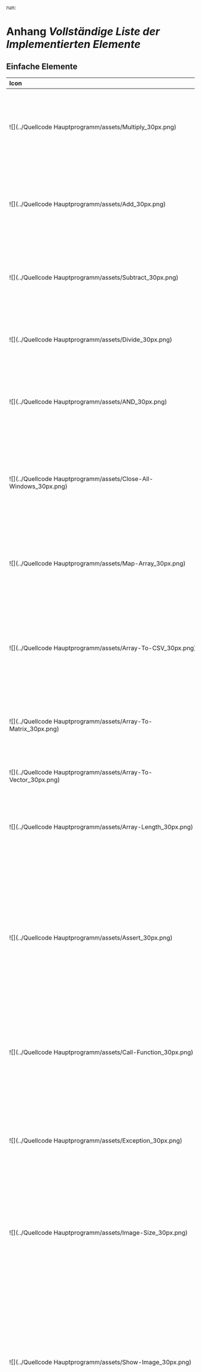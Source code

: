run:
# Anhang *Vollständige Liste der Implementierten Elemente*

## Einfache Elemente


Icon | Name | Beschreibung
:--- | :---: | :---
![](../Quellcode Hauptprogramm/assets/Multiply_30px.png) | A * B | Multipliziert A und B.<br /><br />**Eingänge:** A (Mathematisches Object), B (Mathematisches Object)<br />**Ausgänge:** Resultat (Mathematisches Object)
![](../Quellcode Hauptprogramm/assets/Add_30px.png) | A + B | Addiert A und B.<br /><br />**Eingänge:** A (Mathematisches Object), B (Mathematisches Object)<br />**Ausgänge:** Resultat (Mathematisches Object)
![](../Quellcode Hauptprogramm/assets/Subtract_30px.png) | A - B | Zieht B von A ab.<br /><br />**Eingänge:** A (Mathematisches Object), B (Mathematisches Object)<br />**Ausgänge:** Resultat (Zahl)
![](../Quellcode Hauptprogramm/assets/Divide_30px.png) | A / B | Dividiert A und B durcheinander.<br /><br />**Eingänge:** A (Zahl), B (Zahl)<br />**Ausgänge:** Resultat (Zahl)
![](../Quellcode Hauptprogramm/assets/AND_30px.png) | AND | Logisches AND. A und B muss die gleiche Länge haben.<br /><br />**Eingänge:** A (Wahrheitswert...), B (Wahrheitswert...)<br />**Ausgänge:** A & B (Wahrheitswert...)
![](../Quellcode Hauptprogramm/assets/Close-All-Windows_30px.png) | Alle Fenster verbergen | Verbirgt alle offenen Fenster. Wenn <Alle Kontexte> gesetzt ist werden auch Fenster anderer Ausführungskontexte geschlossen.<br /><br />**Eingänge:** Alle Kontexte (Wahrheitswert) [Opt.]<br />**Ausgänge:** /
![](../Quellcode Hauptprogramm/assets/Map-Array_30px.png) | Array abbilden | Wendet Funktion auf jedes Element aus Array an.<br /><br />**Eingänge:** Funktion (Funktion), Array (Objekt...)<br />**Ausgänge:** Array (Objekt...)
![](../Quellcode Hauptprogramm/assets/Array-To-CSV_30px.png) | Array zu CSV | Gibt Array als CSV weiter. Standart-Seperator ist ; und das Standart-Escape-Symbol ist ".<br /><br />**Eingänge:** Werte (Text...), Seperator-Symbol (Text) [Opt.], Escape-Symbol (Text) [Opt.]<br />**Ausgänge:** CSV (Text)
![](../Quellcode Hauptprogramm/assets/Array-To-Matrix_30px.png) | Array zu Matrix | <br /><br />**Eingänge:** Werte (Zahl...) [Opt.], Spalten (Zahl) [Opt.]<br />**Ausgänge:** Matrix (Matrix)
![](../Quellcode Hauptprogramm/assets/Array-To-Vector_30px.png) | Array zu Vektor | <br /><br />**Eingänge:** Werte (Zahl...)<br />**Ausgänge:** Vektor (Vektor)
![](../Quellcode Hauptprogramm/assets/Array-Length_30px.png) | Array-Länge | Gibt Länge von Array weiter.<br /><br />**Eingänge:** Array (Objekt...)<br />**Ausgänge:** Länge (32 Bit Ganzzahl)
![](../Quellcode Hauptprogramm/assets/Assert_30px.png) | Assert | Vergleicht Werte und Referenz-Werte auf eine bestimmte Eigenschaft angegeben durch Test-Typ. Zur Auswahl für Test-Typ steht >, <, >=, <=, ==, != zur Verfügung.<br />Im Fall dass Werte und Referenz-Werte diese Eigenschaft nicht erfüllt wird eine Ausnahme ausgelöst.<br /><br />**Eingänge:** Werte (Zahl...), Referenz-Werte (Zahl...), Test-Typ (Text) [Opt.]<br />**Ausgänge:** Werte (Zahl...)
![](../Quellcode Hauptprogramm/assets/Call-Function_30px.png) | Aufruf Funktion | <br /><br />**Eingänge:** Funktion (Funktion), Parameter (Objekt...) [Opt.]<br />**Ausgänge:** Resultat (Objekt...)
![](../Quellcode Hauptprogramm/assets/Exception_30px.png) | Ausnahme | Löst eine Ausnahme aus falls Auslösen true ist. Falls Auslösen false ist wird der Eingang Data an den Ausgang Data übergeben.<br /><br />**Eingänge:** Auslösen (Wahrheitswert) [Opt.], Nachicht (Text) [Opt.], Data (Objekt...) [Opt.]<br />**Ausgänge:** Data (Objekt...)
![](../Quellcode Hauptprogramm/assets/Image-Size_30px.png) | Bild Maße | <br /><br />**Eingänge:** Bild (Gepuffertes Bild) [Opt.]<br />**Ausgänge:** Breite (32 Bit Ganzzahl), Höhe (32 Bit Ganzzahl)
![](../Quellcode Hauptprogramm/assets/Show-Image_30px.png) | Bild anzeigen | Zeigt Bitmap in Fenster an. Die Angabe eines Kontextes gibt an ob jedes mal ein neues Fenster geöffnet werden soll oder ob die neue Bitmap eine alte ersetzen soll. Der Kontext "test" öffnet ein neues Fenster falls noch keines mit dieser Bezeichnung angelegt ist oder ersetzt dieses falls dieser Kontext bereits geöffnet ist.<br /><br />**Eingänge:** Bild (Gepuffertes Bild), Id (SmartIdentifier) [Opt.]<br />**Ausgänge:** Id (SmartIdentifier)
![](../Quellcode Hauptprogramm/assets/Draw-On-Image_30px.png) | Bild auf Bild zeichnen | Zeichnet Bild auf Untergrund.<br /><br />**Eingänge:** Untergrund (Gepuffertes Bild), Bild (Gepuffertes Bild), x (Zahl) [Opt.], y (Zahl) [Opt.]<br />**Ausgänge:** Neues Bild (Gepuffertes Bild)
![](../Quellcode Hauptprogramm/assets/Capture-Image_30px.png) | Bild aufnehmen | <br /><br />**Eingänge:** Kamera (Kamera)<br />**Ausgänge:** Snapshot (Gepuffertes Bild)
![](../Quellcode Hauptprogramm/assets/Composed_Node_Definitions_2x_30px.png) | Bild bluren | Schaltet folgende Elemente hintereinander:<br />Gauss Kernel erzeugen -> Faltung durchführen<br /><br />**Eingänge:** Grösse (32 Bit Ganzzahl) [Opt.], Bild (Gepuffertes Bild)<br />**Ausgänge:** gefaltetes Bild (Gepuffertes Bild)
![](../Quellcode Hauptprogramm/assets/Copy-Image_30px.png) | Bild kopieren | Stellt eine tiefe Kopie eines Bildes her.<br /><br />**Eingänge:** Bild (Gepuffertes Bild)<br />**Ausgänge:** Original (Gepuffertes Bild)
![](../Quellcode Hauptprogramm/assets/Rotate-Image_30px.png) | Bild rotieren | Dreht Bild. Die ursprünglichen Abmasse können sich hierbei ändern.<br /><br />**Eingänge:** Bild (Gepuffertes Bild), Rad (64 Bit Gleitkommazahl) [Opt.], Grad (64 Bit Gleitkommazahl) [Opt.]<br />**Ausgänge:** Rotiertes Bild (Gepuffertes Bild)
![](../Quellcode Hauptprogramm/assets/Resize-Image_30px.png) | Bild skalieren | Skaliert Bild absolut oder relativ zur Ursprungsgrösse.<br /><br />**Eingänge:** Bild (Gepuffertes Bild), Proportional skalieren (Wahrheitswert) [Opt.], Verhältniss bewahren (Wahrheitswert) [Opt.], Breite (Zahl) [Opt.], Höhe (Zahl) [Opt.]<br />**Ausgänge:** Skaliertes Bild (Gepuffertes Bild), angepasste Breite (32 Bit Ganzzahl), angepasste Höhe (32 Bit Ganzzahl)
![](../Quellcode Hauptprogramm/assets/Crop-Image_30px.png) | Bild weiden | Weidet (positive Werte) oder Beschneidet (negative Werte) Bild absolut oder relativ zur Ursprungsgrösse.<br /><br />**Eingänge:** Bild (Gepuffertes Bild), links (Zahl) [Opt.], rechts (Zahl) [Opt.], unten (Zahl) [Opt.], oben (Zahl) [Opt.]<br />**Ausgänge:** Skaliertes Bild (Gepuffertes Bild), angepasste Breite (32 Bit Ganzzahl), angepasste Höhe (32 Bit Ganzzahl)
![](../Quellcode Hauptprogramm/assets/Image-To-Data_30px.png) | Bild zu Daten | <br /><br />**Eingänge:** Bild (Gepuffertes Bild...), Format (Text) [Opt.]<br />**Ausgänge:** Data (Rohdaten...)
![](../Quellcode Hauptprogramm/assets/Image-To-Boolean-Grid_30px.png) | Bild zu Raster | Wandelt Bild in Raster um. Function wird auf jeden Pixel ausgeführt um zu entscheiden welcher Wert in Raster übernommen wird.<br /><br />**Eingänge:** Bild (Gepuffertes Bild), (Farbe) -> Wahrheitswert (Funktion)<br />**Ausgänge:** Raster (Raster)
![](../Quellcode Hauptprogramm/assets/Image-To-Dialog_30px.png) | Bild-Ausgabe-Dialog | Öffnet Dateiausgabe-Dialog welcher es dem Benutzer erlaubt ein Bild im JPG- oder PNG-Format zu speichern.<br /><br />**Eingänge:** Bild (Gepuffertes Bild), Ausgangspunkt (Dateipfad) [Opt.]<br />**Ausgänge:** /
![](../Quellcode Hauptprogramm/assets/Image-From-Dialog_30px.png) | Bild-Eingabe-Dialog | Öffnet Dateieingabe-Dialog welcher es dem Benutzer erlaubt Bilddateien im JPG-, PNG- oder BMP-Format zu laden und gibt diese als Bitmap weiter. Falls der Benutzer der Eingabe abbricht wird ein Bitmap-Array mit der Länge 0 weitergegeben.<br /><br />**Eingänge:** Ausgangs Pfad (Dateipfad) [Opt.], Mehrere (Wahrheitswert) [Opt.], Ausnahme bei Abbruch (Wahrheitswert) [Opt.]<br />**Ausgänge:** Bild (Gepuffertes Bild...)
![](../Quellcode Hauptprogramm/assets/Load-Image-From-Disk_30px.png) | Bilder laden | Lädt Bitmap aus File-Objekt.<br /><br />**Eingänge:** Datei (Dateipfad...)<br />**Ausgänge:** Bilder (Gepuffertes Bild...)
![](../Quellcode Hauptprogramm/assets/Save-Image-To-Disk_30px.png) | Bilder speichern | Speichert Bilder in Datei<br /><br />**Eingänge:** Bilder (Gepuffertes Bild...) [Opt.], Dateien (Dateipfad...) [Opt.], Überschreiben (Wahrheitswert) [Opt.], Format (Text) [Opt.]<br />**Ausgänge:** /
![](../Quellcode Hauptprogramm/assets/Define-Mouse-Position_30px.png) | Bildschirmpositon definieren | <br /><br />**Eingänge:** Mittteilung (Text) [Opt.], Mittteilung anzeigen (Wahrheitswert) [Opt.]<br />**Ausgänge:** x (32 Bit Ganzzahl), y (32 Bit Ganzzahl)
![](../Quellcode Hauptprogramm/assets/Right_30px.png) | Brücke | Leeres Element. Gibt Eingang weiter ohne diesen zu verarbeiten.<br /><br />**Eingänge:** Eingang (Objekt...) [Opt.]<br />**Ausgänge:** Ausgang (Objekt...)
![](../Quellcode Hauptprogramm/assets/Color-From-CMYK_30px.png) | CMYK-Farbe | Erzeugt Farbe anhand von CMYK-Werten. Werte müssen zwischen 0 und 1 liegen. ACHTUNG: Es handelt sich hierbei nur um eine sehr grobe Annäherung. Es werden in der aktuellen Implementierung KEINE Farbprofile verwendet.<br /><br />**Eingänge:** C (32 Bit Gleitkommazahl), M (32 Bit Gleitkommazahl), Y (32 Bit Gleitkommazahl), K (32 Bit Gleitkommazahl), A (32 Bit Gleitkommazahl) [Opt.]<br />**Ausgänge:** Farbe (Farbe)
![](../Quellcode Hauptprogramm/assets/CSV-To-Aray_30px.png) | CSV zu Array | Teilt Strings aus CSV in Array auf.<br /><br />**Eingänge:** CSV (Text), Seperator-Symbol (Text) [Opt.], Escape-Symbol (Text) [Opt.]<br />**Ausgänge:** Werte (Text...)
![](../Quellcode Hauptprogramm/assets/cos-sin-tan_30px.png) | Cos-Sin-Tan | Berechnet Cos, Sin, Tan und Tanh von x. <br /><br />**Eingänge:** x (Zahl)<br />**Ausgänge:** cos (64 Bit Gleitkommazahl), sin (64 Bit Gleitkommazahl), tan (64 Bit Gleitkommazahl), tanh (64 Bit Gleitkommazahl)
![](../Quellcode Hauptprogramm/assets/File-Via-Dialog_30px.png) | Datei auswählen Dialog | <br /><br />**Eingänge:** Pfad (Dateipfad) [Opt.], Mehere Dateien (Wahrheitswert) [Opt.], Speicher Dialog (Wahrheitswert) [Opt.], Titel (Text) [Opt.]<br />**Ausgänge:** Ausgewählt (Dateipfad...)
![](../Quellcode Hauptprogramm/assets/File-Info_30px.png) | Datei-Info | <br /><br />**Eingänge:** Datei (Dateipfad)<br />**Ausgänge:** Grösse (in Byte) (64 Bit Ganzzahl), Dateiname (Text), Existiert (Wahrheitswert), Endung (Text), Verzeichniss (Wahrheitswert)
![](../Quellcode Hauptprogramm/assets/Files-In-Folder_30px.png) | Dateien aus Verzeichniss | <br /><br />**Eingänge:** Verzeichniss (Dateipfad), Rekursiv (Wahrheitswert) [Opt.], Prefix (Text) [Opt.], Sufix (Text) [Opt.], Pre-/Sufix nur bei Dateien (Wahrheitswert) [Opt.]<br />**Ausgänge:** Dateien (Dateipfad...), Verzeichnisse (Dateipfad...)
![](../Quellcode Hauptprogramm/assets/Read-Data_30px.png) | Daten aus Datei lesen | Liesst Rohdaten aus Datei<br /><br />**Eingänge:** Quelldatei (Dateipfad...), Spät laden (Wahrheitswert) [Opt.]<br />**Ausgänge:** Daten (Gelesene Rohdaten...)
![](../Quellcode Hauptprogramm/assets/Write-Data_30px.png) | Daten in Datei schreiben | Schreibt Rohdaten in Datei<br /><br />**Eingänge:** Zieldatei (Dateipfad...), Daten (Rohdaten...), Überschreiben (Wahrheitswert) [Opt.]<br />**Ausgänge:** /
![](../Quellcode Hauptprogramm/assets/Data-To-Image_30px.png) | Daten zu Bild | <br /><br />**Eingänge:** Data (Rohdaten...)<br />**Ausgänge:** Bild (Gepuffertes Bild...)
![](../Quellcode Hauptprogramm/assets/Data-To-Text_30px.png) | Daten zu Text | <br /><br />**Eingänge:** Data (Rohdaten), Charset (Text) [Opt.]<br />**Ausgänge:** Text (Text)
![](../Quellcode Hauptprogramm/assets/Data-Length_30px.png) | Daten-Länge | Gibt Länge von Daten weiter.<br /><br />**Eingänge:** Array (Rohdaten)<br />**Ausgänge:** Länge (32 Bit Ganzzahl)
![](../Quellcode Hauptprogramm/assets/Data-Unit-Convert_30px.png) | Dateneinheiten umwandeln | <br /><br />**Eingänge:** Bit (64 Bit Ganzzahl) [Opt.], Byte (64 Bit Gleitkommazahl) [Opt.], Kilobyte  (64 Bit Gleitkommazahl) [Opt.], Kibibyte  (64 Bit Gleitkommazahl) [Opt.], Megabyte (64 Bit Gleitkommazahl) [Opt.], Mebibyte (64 Bit Gleitkommazahl) [Opt.], Gigabyte (64 Bit Gleitkommazahl) [Opt.], Gibibyte (64 Bit Gleitkommazahl) [Opt.], Terabyte (64 Bit Gleitkommazahl) [Opt.], Tebibyte (64 Bit Gleitkommazahl) [Opt.]<br />**Ausgänge:** Bit (64 Bit Ganzzahl), Byte (64 Bit Gleitkommazahl), Kilobyte (64 Bit Gleitkommazahl), Kibibyte (64 Bit Gleitkommazahl), Megabyte (64 Bit Gleitkommazahl), Mebibyte (64 Bit Gleitkommazahl), Gigabyte (64 Bit Gleitkommazahl), Gibibyte (64 Bit Gleitkommazahl), Terabyte (64 Bit Gleitkommazahl), Tebibyte (64 Bit Gleitkommazahl)
![](../Quellcode Hauptprogramm/assets/Diagonal-Matrix_30px.png) | Diagonalmatrix erzeugen | <br /><br />**Eingänge:** Werte (Zahl...)<br />**Ausgänge:** Diagonalmatrix (Matrix)
![](../Quellcode Hauptprogramm/assets/Dialog_30px.png) | Dialog anzeigen | <br /><br />**Eingänge:** Titel (Text) [Opt.], Mitteilung (Text)<br />**Ausgänge:** /
![](../Quellcode Hauptprogramm/assets/Avg-Color-Pick_30px.png) | Durchschnittlicher Farbwert | <br /><br />**Eingänge:** Bild (Gepuffertes Bild)<br />**Ausgänge:** Farbe (Farbe)
![](../Quellcode Hauptprogramm/assets/Input-Dialog_30px.png) | Eingabe Dialog | <br /><br />**Eingänge:** Titel (Text) [Opt.], Mitteilung (Text) [Opt.]<br />**Ausgänge:** Benutzereingabe (Text)
![](../Quellcode Hauptprogramm/assets/Unity-Matrix_30px.png) | Einheitsmatrix erzeugen | <br /><br />**Eingänge:** Grösse (32 Bit Ganzzahl)<br />**Ausgänge:** Einheitsmatrix (Matrix)
![](../Quellcode Hauptprogramm/assets/Remove-From-Array_30px.png) | Elemente entfernen | Entfernt ein oder mehrere Objeckte aus Array.<br /><br />**Eingänge:** Array (Objekt...), Indexs (32 Bit Ganzzahl...) [Opt.]<br />**Ausgänge:** Resultat (Objekt...)
![](../Quellcode Hauptprogramm/assets/Envelope_30px.png) | Email senden | <br /><br />**Eingänge:** SMTP (Text) [Opt.], SMTP-Port (32 Bit Ganzzahl) [Opt.], Absender (Text) [Opt.], Passwort (Text) [Opt.], Empfänger (Text) [Opt.], Subject (Text) [Opt.], Text (Text) [Opt.], Anhang (Rohdaten) [Opt.]<br />**Ausgänge:** /
![](../Quellcode Hauptprogramm/assets/Array-Contains_30px.png) | Enthällt | <br /><br />**Eingänge:** Array (Objekt...), Wert (Objekt)<br />**Ausgänge:** Enthält (Wahrheitswert)
![](../Quellcode Hauptprogramm/assets/e_30px.png) | Eulersche Zahl | Gibt die Konstante e weiter.<br /><br />**Eingänge:** /<br />**Ausgänge:** e (64 Bit Gleitkommazahl)
![](../Quellcode Hauptprogramm/assets/Convolve-Image_30px.png) | Faltung durchführen | <br /><br />**Eingänge:** Bild (Gepuffertes Bild), Kernel (Matrix)<br />**Ausgänge:** gefaltetes Bild (Gepuffertes Bild)
![](../Quellcode Hauptprogramm/assets/Color_Component_30px.png) | Farbbestandteile | <br /><br />**Eingänge:** Farbe (Farbe)<br />**Ausgänge:** Rot (RGB: R) (32 Bit Gleitkommazahl), Grün (RGB: G) (32 Bit Gleitkommazahl), Blau (RGB: B) (32 Bit Gleitkommazahl), Farbton (HSB: H) (32 Bit Gleitkommazahl), Farbsättigung (HSB: S) (32 Bit Gleitkommazahl), Helligkeit (HSB: B) (32 Bit Gleitkommazahl)
![](../Quellcode Hauptprogramm/assets/Tune-Color_30px.png) | Farbe anpassen | Passt Farbwerte an. Werte müssen zwischen -1 und 1 liegen.<br /><br />**Eingänge:** Bild (Gepuffertes Bild) [Opt.], R (64 Bit Gleitkommazahl) [Opt.], G (64 Bit Gleitkommazahl) [Opt.], B (64 Bit Gleitkommazahl) [Opt.]<br />**Ausgänge:** Resultierendes Bild (Gepuffertes Bild)
![](../Quellcode Hauptprogramm/assets/Color-Pallet_30px.png) | Farbpalette | <br /><br />**Eingänge:** /<br />**Ausgänge:** Schwarz (Farbe), Blau (Farbe), Cyan (Farbe), Dunkel Grau (Farbe), Grün (Farbe), Hell Grau (Farbe), Magenta (Farbe), Orange (Farbe), Pink (Farbe), Rot (Farbe), Weiß (Farbe), Gelb (Farbe)
![](../Quellcode Hauptprogramm/assets/Color-Pick-From-Image_30px.png) | Farbwert extrahieren | <br /><br />**Eingänge:** Bild (Gepuffertes Bild), x (Zahl) [Opt.], y (Zahl) [Opt.]<br />**Ausgänge:** Farbe (Farbe)
![](../Quellcode Hauptprogramm/assets/Close-Show-Window_30px.png) | Fenster verbergen | Verbirgt offene Fenster.<br /><br />**Eingänge:** Id (SmartIdentifier...)<br />**Ausgänge:** /
![](../Quellcode Hauptprogramm/assets/Fibonacci_30px.png) | Fibonaci | Berechnet die Fibonacci-Folge bis zum Wert n.<br /><br />**Eingänge:** n (32 Bit Ganzzahl) [Opt.], rekursiv (Wahrheitswert) [Opt.]<br />**Ausgänge:** fibo(n) (64 Bit Ganzzahl), Folge bis n (64 Bit Ganzzahl...)
![](../Quellcode Hauptprogramm/assets/Function-By-ID_30px.png) | Funktion durch ID | <br /><br />**Eingänge:** ID (SmartIdentifier)<br />**Ausgänge:** Funktion (Funktion)
![](../Quellcode Hauptprogramm/assets/Function-Return_30px.png) | Funktions-Rückgabe | <br /><br />**Eingänge:** Rückgabe (Objekt...) [Opt.], Token (FunctionCallToken)<br />**Ausgänge:** /
![](../Quellcode Hauptprogramm/assets/Gauss-Kernel_30px.png) | Gauss Kernel erzeugen | <br /><br />**Eingänge:** Grösse (32 Bit Ganzzahl) [Opt.]<br />**Ausgänge:** Gauss Kernel (Matrix)
![](../Quellcode Hauptprogramm/assets/Color-From-HEX_30px.png) | HEX-Farbe | <br /><br />**Eingänge:** HEX (32 Bit Gleitkommazahl)<br />**Ausgänge:** Farbe (Farbe)
![](../Quellcode Hauptprogramm/assets/Color-From-HSB_30px.png) | HSB-Farbe | Erzeugt Farbe anhand von HSB-Werten. Werte müssen zwischen 0 und 1 liegen.<br /><br />**Eingänge:** H (32 Bit Gleitkommazahl), S (32 Bit Gleitkommazahl), B (32 Bit Gleitkommazahl)<br />**Ausgänge:** Farbe (Farbe)
![](../Quellcode Hauptprogramm/assets/Iconify-View_30px.png) | Hauptfenster Zustand setzen | Setzt Zustand von Hauptfenster. Diese Element kann beispielsweise verwendet werden um das Hauptfenster automatisch zu verbergen und wieder aanzuzeigen.<br /><br />**Eingänge:** Minimiert (Wahrheitswert) [Opt.], Normal (Wahrheitswert) [Opt.]<br />**Ausgänge:** /
![](../Quellcode Hauptprogramm/assets/Show-Histogram_30px.png) | Histogram anzeigen | Zeigt Werte-Array als Histogram in Fenster an. Die Angabe eines Kontextes gibt an ob jedes mal ein neues Fenster geöffnet werden soll oder ob die neuen Werte die alten ersetzen soll. Der Kontext "test" öffnet ein neues Fenster falls noch keines mit dieser Bezeichnung angelegt ist oder ersetzt dieses falls dieser Kontext bereits geöffnet ist.<br /><br />**Eingänge:** Werte (Zahl...) [Opt.], Id (SmartIdentifier) [Opt.]<br />**Ausgänge:** Id (SmartIdentifier)
![](../Quellcode Hauptprogramm/assets/Histogram_30px.png) | Histogram erstellen | Erstellt Histogram der einzelnen Farbkanäle eines Bildes.<br /><br />**Eingänge:** Bild (Gepuffertes Bild), Kumulativ (Wahrheitswert) [Opt.]<br />**Ausgänge:** Rot (32 Bit Ganzzahl...), Grün (32 Bit Ganzzahl...), Blau (32 Bit Ganzzahl...), Helligkeit (32 Bit Ganzzahl...)
![](../Quellcode Hauptprogramm/assets/Insert-Array_30px.png) | In Array einfügen | <br /><br />**Eingänge:** Array (Objekt...), Davor (Objekt...) [Opt.], Danach (Objekt...) [Opt.], an Position i (Objekt...) [Opt.], i (32 Bit Ganzzahl) [Opt.]<br />**Ausgänge:** Resultat (Objekt...)
![](../Quellcode Hauptprogramm/assets/Invert-Matrix_30px.png) | Inverse Matrix | <br /><br />**Eingänge:** Matrix (Matrix)<br />**Ausgänge:** Inverse (Matrix)
![](../Quellcode Hauptprogramm/assets/Equals_30px.png) | Ist gleich | <br /><br />**Eingänge:** A (Objekt) [Opt.], B (Objekt) [Opt.]<br />**Ausgänge:** A ist gleich B (Wahrheitswert)
![](../Quellcode Hauptprogramm/assets/Yes-No-Dialog_30px.png) | Ja/Nein Dialog | <br /><br />**Eingänge:** Titel (Text) [Opt.], Mitteilung (Text)<br />**Ausgänge:** Auswahl (Wahrheitswert)
![](../Quellcode Hauptprogramm/assets/Duplicate_30px.png) | Kopie | Koppiert ein beliebige Objekt. Hierfür wird clone() auf das Object aufgerufen. <br /><br />**Eingänge:** Data (Objekt...)<br />**Ausgänge:** Data (Objekt...), Kopie (Objekt...)
![](../Quellcode Hauptprogramm/assets/Simple-Math-Function_30px.png) | Math-Funktion erstellen | <br /><br />**Eingänge:** k (Zahl) [Opt.]<br />**Ausgänge:** f = $1 * k (Funktion), f = $1 / k (Funktion), f = $1 + k (Funktion), f = $1 - k (Funktion), f = $1^k (Funktion), f = $1^(1/k) (Funktion), f = $1 * $2 (Funktion), f = $1 / $2 (Funktion), f = $1 + $2 (Funktion), f = $1 - $2 (Funktion), f = $1^$2 (Funktion), f = k (Funktion)
![](../Quellcode Hauptprogramm/assets/Combine-Function_30px.png) | Math-Funktionen kombinieren | <br /><br />**Eingänge:** k (Funktion) [Opt.], f1 (Zahl), f2 (Funktion) [Opt.]<br />**Ausgänge:** f = f1 * k (Funktion), f = f1 / k (Funktion), f = f1 + k (Funktion), f = f1 - k (Funktion), f = f1^k (Funktion), f = f1^(1/k) (Funktion), f = f1 * f2 (Funktion), f = f1 / f2 (Funktion), f = f1 + f2 (Funktion), f = f1 - f2 (Funktion), f = f1^f2 (Funktion)
![](../Quellcode Hauptprogramm/assets/Show-Math-Object_30px.png) | Mathematisches Objekt anzeigen | <br /><br />**Eingänge:** Wert (Mathematisches Object) [Opt.], Id (SmartIdentifier) [Opt.]<br />**Ausgänge:** Id (SmartIdentifier)
![](../Quellcode Hauptprogramm/assets/Matrix-Size_30px.png) | Matrix Maße | <br /><br />**Eingänge:** Matrix (Matrix) [Opt.]<br />**Ausgänge:** Anzahl Spalten (32 Bit Ganzzahl), Anzahl Zeilen (32 Bit Ganzzahl)
![](../Quellcode Hauptprogramm/assets/Matrix-To-Array_30px.png) | Matrix zu Array | <br /><br />**Eingänge:** Matrix (Matrix) [Opt.]<br />**Ausgänge:** Werte (Zahl...), Spalten (Zahl), Zeilen (Zahl)
![](../Quellcode Hauptprogramm/assets/Mouse-Position_30px.png) | Mausposition | <br /><br />**Eingänge:** /<br />**Ausgänge:** x (32 Bit Ganzzahl), y (32 Bit Ganzzahl)
![](../Quellcode Hauptprogramm/assets/Set-Mouse-Position_30px.png) | Mauspostion setzen | <br /><br />**Eingänge:** x (32 Bit Ganzzahl), y (32 Bit Ganzzahl), Relativ (Wahrheitswert) [Opt.]<br />**Ausgänge:** Neu x (32 Bit Ganzzahl), Neu y (32 Bit Ganzzahl)
![](../Quellcode Hauptprogramm/assets/Array-Max_30px.png) | Maximum | <br /><br />**Eingänge:** Array (Zahl...)<br />**Ausgänge:** Maximum (Zahl)
![](../Quellcode Hauptprogramm/assets/Array-Min_30px.png) | Minimum | <br /><br />**Eingänge:** Array (Zahl...)<br />**Ausgänge:** Minimum (Zahl)
![](../Quellcode Hauptprogramm/assets/Mouse-Click_30px.png) | Mouse Click | <br /><br />**Eingänge:** Links (Wahrheitswert) [Opt.], Mitte (Wahrheitswert) [Opt.], Rechts (Wahrheitswert) [Opt.], Clickdauer in ms (64 Bit Ganzzahl) [Opt.], x (64 Bit Ganzzahl) [Opt.], y (64 Bit Ganzzahl) [Opt.], Drücken (Wahrheitswert) [Opt.], Loslassen (Wahrheitswert) [Opt.]<br />**Ausgänge:** /
![](../Quellcode Hauptprogramm/assets/NAND_30px.png) | NAND | Logisches NAND. A und B muss die gleiche Länge haben.<br /><br />**Eingänge:** A (Wahrheitswert...), B (Wahrheitswert...)<br />**Ausgänge:** !A & !B (Wahrheitswert...)
![](../Quellcode Hauptprogramm/assets/NOT_30px.png) | NOT | Logisches NOT.<br /><br />**Eingänge:** A (Wahrheitswert...)<br />**Ausgänge:** !A (Wahrheitswert...)
![](../Quellcode Hauptprogramm/assets/Is-Null_30px.png) | NULL-Test | Gibt an Ausgang weiter ob Wert NULL ist. Data ist NULL wenn seine Länge 0 ist oder alle Werte null (leer) sind.<br /><br />**Eingänge:** Data (Objekt...) [Opt.]<br />**Ausgänge:** Ist NULL (Wahrheitswert)
![](../Quellcode Hauptprogramm/assets/New-File-In-Folder_30px.png) | Neue Datei in Verzeichniss | <br /><br />**Eingänge:** Verzeichniss (Dateipfad) [Opt.], Dateiname (Text) [Opt.]<br />**Ausgänge:** Datei (Dateipfad)
![](../Quellcode Hauptprogramm/assets/New-Image_30px.png) | Neues Bild | Erzeugt neues Bild.<br /><br />**Eingänge:** Farbe (Farbe) [Opt.], Breite (Zahl), Höhe (Zahl)<br />**Ausgänge:** Neues Bild (Gepuffertes Bild)
![](../Quellcode Hauptprogramm/assets/OR_30px.png) | OR | Logisches OR. A und B muss die gleiche Länge haben.<br /><br />**Eingänge:** A (Wahrheitswert...), B (Wahrheitswert...)<br />**Ausgänge:** A | B (Wahrheitswert...)
![](../Quellcode Hauptprogramm/assets/Pi_30px.png) | Pi | Gibt die Konstante Pi weiter<br /><br />**Eingänge:** /<br />**Ausgänge:** Pi (64 Bit Gleitkommazahl)
![](../Quellcode Hauptprogramm/assets/Is-Prim_30px.png) | Primzahl-Test | Testet ob es sich bei einer Zahl n um eine Primzahl handelt. Dies kann bei grossen Zahlen eine längere Zeit in Anspruch nehmen.<br /><br />**Eingänge:** n (64 Bit Ganzzahl)<br />**Ausgänge:** Ist Primzahl (Wahrheitswert)
![](../Quellcode Hauptprogramm/assets/Print-Object-Info_30px 2.png) | Print Object-Info | Loggt Informationen zu Object-Array in die Log-Ausgabe.<br /><br />**Eingänge:** Data (Objekt...)<br />**Ausgänge:** /
![](../Quellcode Hauptprogramm/assets/Print-Log_30px.png) | Print to Log | Loggt Objekt (bzw. Objekte) zeilenweise in die Konsole.<br />Ausgaben können über den Toolbaricon Log eingesehen werden. <br /><br />**Eingänge:** Data (Objekt...), Fehlerausabe (Wahrheitswert) [Opt.], Nummerieren (Wahrheitswert) [Opt.], Zeitstempel (Wahrheitswert) [Opt.]<br />**Ausgänge:** /
![](../Quellcode Hauptprogramm/assets/Product_30px.png) | Produkt | Multipliziert mehrere Werte aufeinander.<br /><br />**Eingänge:** Werte (Zahl...) [Opt.]<br />**Ausgänge:** Produkt (64 Bit Gleitkommazahl)
![](../Quellcode Hauptprogramm/assets/QR-Code_30px.png) | QR-Code erzeugen | Erzeugt QR-Code<br /><br />**Eingänge:** Inhalt (Text), Grösse (32 Bit Ganzzahl) [Opt.]<br />**Ausgänge:** QR-Code (Gepuffertes Bild)
![](../Quellcode Hauptprogramm/assets/Color-From-RGB_30px.png) | RGB-Farbe | Erzeugt Farbe anhand von RGB-Werten. Werte müssen zwischen 0 und 1 liegen.<br /><br />**Eingänge:** R (32 Bit Gleitkommazahl), G (32 Bit Gleitkommazahl), B (32 Bit Gleitkommazahl), A (32 Bit Gleitkommazahl) [Opt.]<br />**Ausgänge:** Farbe (Farbe)
![](../Quellcode Hauptprogramm/assets/Grid-Size_30px.png) | Raster Maße | <br /><br />**Eingänge:** Raster (Raster) [Opt.]<br />**Ausgänge:** Breite (32 Bit Ganzzahl), Höhe (32 Bit Ganzzahl)
![](../Quellcode Hauptprogramm/assets/Boolean-Grid-To-Array_30px.png) | Raster zu Array | <br /><br />**Eingänge:** Raster (Raster)<br />**Ausgänge:** Wahrheitswerte (Wahrheitswert...)
![](../Quellcode Hauptprogramm/assets/Boolean-Grid-To-Image_30px.png) | Raster zu Bild | Wandelt Raster besetehend aus Wahrheitswerten in Bild um<br /><br />**Eingänge:** Raster (Raster), True-Farbe (Farbe) [Opt.], False-Farbe (Farbe) [Opt.], Punkt-Breite (32 Bit Ganzzahl) [Opt.]<br />**Ausgänge:** Bild (Gepuffertes Bild)
![](../Quellcode Hauptprogramm/assets/Calculator_30px.png) | Rechner | Addiert, Subtrahiert, Multipliziert oder Dividiert zwei Werte.<br /><br />**Eingänge:** A (Zahl), B (Zahl)<br />**Ausgänge:** A + B (Zahl), A - B (Zahl), A * B (Zahl), A / B (Zahl)
![](../Quellcode Hauptprogramm/assets/Range_30px.png) | Reihe | Gibt eine Reihe von Zahlen weiter<br /><br />**Eingänge:** Start (32 Bit Ganzzahl) [Opt.], Ende (32 Bit Ganzzahl) [Opt.], Schritgrösse (32 Bit Ganzzahl) [Opt.], Ende einschliessen (Wahrheitswert) [Opt.]<br />**Ausgänge:** Reihe (32 Bit Ganzzahl...)
![](../Quellcode Hauptprogramm/assets/Round-Number_30px.png) | Runden | <br /><br />**Eingänge:** Wert (Zahl) [Opt.], Kommastellen (32 Bit Ganzzahl) [Opt.]<br />**Ausgänge:** Gerundet (64 Bit Gleitkommazahl), Aufgerundet (64 Bit Gleitkommazahl), Abgerundet (64 Bit Gleitkommazahl)
![](../Quellcode Hauptprogramm/assets/Sand-watch_30px.png) | Schlafen | Dieses Element schläft eine angegebene Zeit und gibt dann beliebiges Objekt weiter.<br />Alternativ kann auch der Auslöser verwendet werden um ein weiteres Element anzustossen. Werden Zeiten in verschiedenen Einheiten angegeben so werden diese addiert.<br /><br />**Eingänge:** Zeit in ms (64 Bit Ganzzahl) [Opt.], Zeit in s (32 Bit Ganzzahl) [Opt.]<br />**Ausgänge:** /
![](../Quellcode Hauptprogramm/assets/Threshold-Color-Function_30px.png) | Schwellenwert-Farb-Funktion erstellen | Verwendete Werte müssen im Wertebereich 0 und 1 liegen.<br /><br />**Eingänge:** Minimum Rot (32 Bit Gleitkommazahl) [Opt.], Minimum Grün (32 Bit Gleitkommazahl) [Opt.], Minimum Blau (32 Bit Gleitkommazahl) [Opt.], Minimum Helligkeit (32 Bit Gleitkommazahl) [Opt.], Maximum Rot (32 Bit Gleitkommazahl) [Opt.], Maximum Grün (32 Bit Gleitkommazahl) [Opt.], Maximum Blau (32 Bit Gleitkommazahl) [Opt.], Maximum Helligkeit (32 Bit Gleitkommazahl) [Opt.]<br />**Ausgänge:** (Farbe) -> Wahrheitswert (Funktion)
![](../Quellcode Hauptprogramm/assets/Screenshot_30px.png) | Screenshot | <br /><br />**Eingänge:** x (32 Bit Ganzzahl) [Opt.], y (32 Bit Ganzzahl) [Opt.], Breite (32 Bit Ganzzahl) [Opt.], Höhe (32 Bit Ganzzahl) [Opt.]<br />**Ausgänge:** Screenshot (Gepuffertes Bild)
![](../Quellcode Hauptprogramm/assets/Sort-Array_30px.png) | Sortieren | Sortiert Werte-Array aufsteigend oder absteigend.<br /><br />**Eingänge:** Array (Zahl...), Aufsteigend (Wahrheitswert) [Opt.]<br />**Ausgänge:** Sortiert (Zahl...)
![](../Quellcode Hauptprogramm/assets/Run-Java-Code_30px.png) | Sourcecode ausführen | Erwartet als Eingabe den Sourcecode einer Javaklasse mit einer (nicht statichen) Funktion ohne Parameter namens doSomething().<br /><br />**Eingänge:** Javacode (Quellcode), Methodennamen (Text) [Opt.]<br />**Ausgänge:** Rückgabe (Objekt...)
![](../Quellcode Hauptprogramm/assets/Stop_30px.png) | Stop | Stoppt Ausführung<br /><br />**Eingänge:** Meldung (Text) [Opt.], Fehler (Wahrheitswert) [Opt.]<br />**Ausgänge:** /
![](../Quellcode Hauptprogramm/assets/Sub-Array_30px.png) | Sub-Array | Gibt Elemete aus Array weiter ohne dieses zu verändern. Wenn keine Länge angegeben wird, wird nur 1 Element weiter gegeben.<br /><br />**Eingänge:** Array (Objekt...), Start (32 Bit Ganzzahl) [Opt.], Länge (32 Bit Ganzzahl) [Opt.]<br />**Ausgänge:** Subarray (Objekt...)
![](../Quellcode Hauptprogramm/assets/Sum_30px.png) | Summe | Addiert mehrere Werte zusammen.<br /><br />**Eingänge:** Werte (Zahl...) [Opt.]<br />**Ausgänge:** Summe (64 Bit Gleitkommazahl)
![](../Quellcode Hauptprogramm/assets/System_30px.png) | System Informationen | <br /><br />**Eingänge:** /<br />**Ausgänge:** Betriebsystem (Text), Benutzername (Text), Arbeits-Pfad (Text), Freier Speicher [B] (64 Bit Ganzzahl), Speicher insgesamt [B] (64 Bit Ganzzahl), Freier Festplattenspeicher [B] (64 Bit Ganzzahl), Festplattenspeicher insgesamt [B] (64 Bit Ganzzahl), Anzahl Prozessoren (32 Bit Ganzzahl)
![](../Quellcode Hauptprogramm/assets/Keyboard_30px.png) | Tastatureingabe simulieren | Simuliert Eingabe über Tastatur. Um das Drücken der Entertaste zu simulieren muss "Spezielle Ausdrücke" aktiviert sein und die Eingabe \n enthalten.<br />Achtung: Es handelt sich hierbei um ein experimentelles Element. Für dieses experimentelle Element gibt es folgende Anmerkung:<br />Dieses Element scheint noch Probleme auf bestimmten Betriebsystemen zu haben.<br />Bekannte Probleme:Auf macOS Sierra kann in seltenen Situationen ein Problem auftreten dass das aktuelle Program seinen Fokus verliert.<br /><br />**Eingänge:** Eingabe (Text), Spezielle Ausdrücke (Wahrheitswert) [Opt.], Mit Enter beenden (Wahrheitswert) [Opt.]<br />**Ausgänge:** /
![](../Quellcode Hauptprogramm/assets/Append-Text_30px.png) | Text anhängen | Dieses Element dient dazu Texte aneinander zu hängen. <br /><br />**Eingänge:** Dynamische Liste von Elementen des Types Objekt<br />**Ausgänge:** Text (Text)
![](../Quellcode Hauptprogramm/assets/Show-Text-Object_30px.png) | Text anzeigen | Zeigt Text in Fenster an. Die Angabe eines Kontextes gibt an ob jedes mal ein neues Fenster geöffnet werden soll oder ob die neue Bitmap eine alte ersetzen soll. Der Kontext "test" öffnet ein neues Fenster falls noch keines mit dieser Bezeichnung angelegt ist oder ersetzt dieses falls dieser Kontext bereits geöffnet ist.<br /><br />**Eingänge:** Text (Text), Id (SmartIdentifier) [Opt.]<br />**Ausgänge:** Id (SmartIdentifier)
![](../Quellcode Hauptprogramm/assets/Composed_Node_Definitions_2x_30px.png) | Text in Datei schreiben | Schaltet folgende Elemente hintereinander:<br />Text zu Daten -> Daten in Datei schreiben<br /><br />**Eingänge:** Zieldatei (Dateipfad...), Überschreiben (Wahrheitswert) [Opt.], Text (Text), Charset (Text) [Opt.]<br />**Ausgänge:** /
![](../Quellcode Hauptprogramm/assets/Split-Text.png) | Text trennen | Trennt Text anhand von Regex in Array.<br /><br />**Eingänge:** Text (Text), Regex (Text) [Opt.]<br />**Ausgänge:** Getrennter Text (Text...), Count (32 Bit Ganzzahl)
![](../Quellcode Hauptprogramm/assets/Composed_Node_Definitions_3x_30px.png) | Text via Dialog speichern | Schaltet folgende Elemente hintereinander:<br />Datei auswählen Dialog -> Text zu Daten -> Daten in Datei schreiben<br /><br />**Eingänge:** Pfad (Dateipfad) [Opt.], Überschreiben (Wahrheitswert) [Opt.], Text (Text), Charset (Text) [Opt.]<br />**Ausgänge:** /
![](../Quellcode Hauptprogramm/assets/Text-Java-Code_30px.png) | Text zu Code | <br /><br />**Eingänge:** Quellcode als Text (Text), Sofort kompilieren (Wahrheitswert) [Opt.]<br />**Ausgänge:** Quellcode (Quellcode)
![](../Quellcode Hauptprogramm/assets/Text-To-Data_30px.png) | Text zu Daten | <br /><br />**Eingänge:** Text (Text), Charset (Text) [Opt.]<br />**Ausgänge:** Data (Rohdaten)
![](../Quellcode Hauptprogramm/assets/Text-To-File_30px.png) | Text zu Pfad | <br /><br />**Eingänge:** Pfad als Text (Text)<br />**Ausgänge:** Pfad als Pfad (Dateipfad)
![](../Quellcode Hauptprogramm/assets/Text-To-Number_30px.png) | Text zu Zahl | <br /><br />**Eingänge:** Text (Text)<br />**Ausgänge:** Zahl (Zahl)
![](../Quellcode Hauptprogramm/assets/lAal_30px.png) | Text-Länge | Gibt Textlänge weiter.<br /><br />**Eingänge:** Text (Text)<br />**Ausgänge:** Länge (32 Bit Ganzzahl)
![](../Quellcode Hauptprogramm/assets/String-Manipulation_30px.png) | Text-Manipulation | Bietet verschiedene Textoperationen an.<br /><br />**Eingänge:** Text (Text...)<br />**Ausgänge:** Uppercase (Text...), Lowercase (Text...), Trim (Text...)
![](../Quellcode Hauptprogramm/assets/Combine-Text_30px.png) | Texte kombinieren | Dieses Element dient dazu mehrere Texte zu kombinieren <br /><br />**Eingänge:** Text (Text...), Separator (Text) [Opt.]<br />**Ausgänge:** Text (Text)
![](../Quellcode Hauptprogramm/assets/Search-Text.png) | Textsuche | Sucht nach String anhand von Regex.<br /><br />**Eingänge:** Text (Text), Regex (Text)<br />**Ausgänge:** Index (32 Bit Ganzzahl), Enthält (Wahrheitswert)
![](../Quellcode Hauptprogramm/assets/Vector-To-Array_30px.png) | Vector zu Array | <br /><br />**Eingänge:** Vector (Vektor) [Opt.]<br />**Ausgänge:** Werte (Zahl...), Zeilen (Zahl)
![](../Quellcode Hauptprogramm/assets/Vector-Size_30px.png) | Vektor Zeilenanzahl | <br /><br />**Eingänge:** Vector (Vektor) [Opt.]<br />**Ausgänge:** Anzahl Zeilen (32 Bit Ganzzahl)
![](../Quellcode Hauptprogramm/assets/Vector-To-Matrix_30px.png) | Vektor aus Matrix | Erstellt aus Zeile(n) oder Spalte(n) von Matrix einen Vektor. Sind mehrere angegeben werden zuerst Spalten-Vektoren dann Zeilen-Vektoren ermittelt.<br /><br />**Eingänge:** Matrix (Matrix), Spalte (Zahl...) [Opt.], Zeile (Zahl...) [Opt.]<br />**Ausgänge:** Vektor (Vektor...)
![](../Quellcode Hauptprogramm/assets/Compare_30px.png) | Vergleichen | Vergleichen von vergleichbaren Werten.<br /><br />**Eingänge:** A (Zahl), B (Zahl)<br />**Ausgänge:** A < B (Wahrheitswert), A > B (Wahrheitswert), A =< B (Wahrheitswert), A => B (Wahrheitswert), A == B (Wahrheitswert)
![](../Quellcode Hauptprogramm/assets/Make-Folder_30px.png) | Verzeichniss erstellen | Falls Name nicht angegeben ist wird nur der Elternpfad erstellt falls dieser nicht existiert.<br /><br />**Eingänge:** Elternpfad (Dateipfad) [Opt.], Name (Text...) [Opt.]<br />**Ausgänge:** Verzeichnisspfad (Dateipfad)
![](../Quellcode Hauptprogramm/assets/Webcam_30px.png) | Webcam | <br /><br />**Eingänge:** Geräte Nummer (32 Bit Ganzzahl) [Opt.]<br />**Ausgänge:** Webcam (Kamera)
![](../Quellcode Hauptprogramm/assets/Sqrt_30px.png) | Wurzel | Berechnet die n-te Wurzel von x. <br /><br />**Eingänge:** x (Zahl), n (Zahl) [Opt.]<br />**Ausgänge:** Resultat (64 Bit Gleitkommazahl)
![](../Quellcode Hauptprogramm/assets/XOR_30px.png) | XOR | Logisches XOR. A und B muss die gleiche Länge haben.<br /><br />**Eingänge:** A (Wahrheitswert...), B (Wahrheitswert...)<br />**Ausgänge:** A ^ B (Wahrheitswert...)
![](../Quellcode Hauptprogramm/assets/Get-Element-From-Matrix_30px.png) | Zahl aus Matrix | <br /><br />**Eingänge:** Matrix (Matrix), Spalte (Zahl), Zeile (Zahl)<br />**Ausgänge:** Wert (Zahl)
![](../Quellcode Hauptprogramm/assets/Set-Element-In-Matrix_30px.png) | Zahl in Matrix setzen | Erzeugt neue Matrix und setzt in dieser den Wert. Die uhrsprüngliche Matrix bleibt unberührt.<br /><br />**Eingänge:** Matrix (Matrix), Spalte (32 Bit Ganzzahl), Zeile (32 Bit Ganzzahl), Wert (Zahl)<br />**Ausgänge:** Alter Wert (Zahl), Matrix (Matrix)
![](../Quellcode Hauptprogramm/assets/Time-Unit-Convert_30px.png) | Zeiteinheiten umwandeln | <br /><br />**Eingänge:** Nanosekunden (64 Bit Ganzzahl) [Opt.], Millisekunden (64 Bit Gleitkommazahl) [Opt.], Sekunden (64 Bit Gleitkommazahl) [Opt.], Minuten (64 Bit Gleitkommazahl) [Opt.], Stunden (64 Bit Gleitkommazahl) [Opt.], Tage (64 Bit Gleitkommazahl) [Opt.], Jahre (64 Bit Gleitkommazahl) [Opt.]<br />**Ausgänge:** Nanosekunden (64 Bit Ganzzahl), Millisekunden (64 Bit Gleitkommazahl), Sekunden (64 Bit Gleitkommazahl), Minuten (64 Bit Gleitkommazahl), Stunden (64 Bit Gleitkommazahl), Tage (64 Bit Gleitkommazahl), Jahre (64 Bit Gleitkommazahl)
![](../Quellcode Hauptprogramm/assets/Time-Stamp_30px.png) | Zeitstempel | Gibt das aktuelle Datum weiter.<br /><br />**Eingänge:** /<br />**Ausgänge:** Datum (Datum), Jahr (32 Bit Ganzzahl), Monat (32 Bit Ganzzahl), Tag (32 Bit Ganzzahl), Stunde (32 Bit Ganzzahl), Minute (32 Bit Ganzzahl), Sekunde (32 Bit Ganzzahl), Millisekunden seit 1970 (64 Bit Ganzzahl), Als Text (Text)
![](../Quellcode Hauptprogramm/assets/To-String_30px.png) | Zu Text | <br /><br />**Eingänge:** Objekt (Objekt...) [Opt.]<br />**Ausgänge:** Text (Text)
![](../Quellcode Hauptprogramm/assets/Dice-2_30px.png) | Zufallsgenerator | Generiert zufällige Werte.<br /><br />**Eingänge:** Min (Zahl) [Opt.], Max (Zahl) [Opt.], Nur Ganzzahlen (Wahrheitswert) [Opt.]<br />**Ausgänge:** Zufallswert (Zahl)
![](../Quellcode Hauptprogramm/assets/Brain-2_30px.png) | Zwischenspeicher | Speichert Werte zwischen zur weiteren Verwendung ausgehend von einem zweiten Element mit der gleichen Kennung. <br /><br />**Eingänge:** Init (Objekt...) [Opt.], Data (Objekt...) [Opt.], Identifier (SmartIdentifier)<br />**Ausgänge:** Data (Objekt...)
![](../Quellcode Hauptprogramm/assets/Id_30px.png) | neuer Identifier | Erstellt SmartIdentifier. Wenn kein Name angegeben wird, wird ein neuer erstellt<br /><br />**Eingänge:** Identifier Name (Text)<br />**Ausgänge:** Identifier (SmartIdentifier), Neu erzeugt (Wahrheitswert), Identifier Name (Text)


## Spezielle Elemente


Icon | Name | Beschreibung
:--- | :---: | :---
![](../Quellcode Hauptprogramm/assets/ui/A-Value_30px.png) | Ein Wert | Dieses Element unterscheidet sich dahingehend von "Schnellster Wert" (und auch allen anderen Elementen) dass die Eingänge NICHT angestossen werden.<br /><br />**Eingänge:** Dynamische Liste von Elementen des Types Objekt...<br />**Ausgänge:** Wert (Objekt...)
![](../Quellcode Hauptprogramm/assets/ui/For-Each_30px.png) | Für-Alle | <br /><br />**Eingänge:** Elemente (Objekt...)<br />**Ausgänge:** Element (Objekt)
![](../Quellcode Hauptprogramm/assets/ui/Fastest-Value_30px.png) | Schnellster Wert | <br /><br />**Eingänge:** Dynamische Liste von Elementen des Types Objekt...<br />**Ausgänge:** Wert (Objekt...)
![](../Quellcode Hauptprogramm/assets/ui/If-Forward_30px.png) | Wenn-Vor | <br /><br />**Eingänge:** Objekt (Objekt...) [Opt.], Wahrheitswert (Wahrheitswert) [Opt.]<br />**Ausgänge:** Falls Wahr (Objekt...), Falls Unwahr (Objekt...)
![](../Quellcode Hauptprogramm/assets/ui/If-Back_30px.png) | Wenn-Zurück | <br /><br />**Eingänge:** Falls Wahr (Objekt...) [Opt.], Falls Unwahr (Objekt...) [Opt.], Wahrheitswert (Wahrheitswert)<br />**Ausgänge:** Objekt (Objekt...)
![](../Quellcode Hauptprogramm/assets/ui/Reduce_30px.png) | Zusammenführen | <br /><br />**Eingänge:** Element (Objekt...)<br />**Ausgänge:** Elemente (Objekt...)


## Kontext Erzeugende Elemente


Icon | Name | Beschreibung
:--- | :---: | :---
![](../Quellcode Hauptprogramm/assets/Motion-Detect_30px.png) | Bewegungsmelder | Erzeugt bei jeder erkannten Bewegung einen neuen Kontext. Empfindlichkeit muss zwischen 0.0 (nicht empfindlich) und 1.0 (sehr empfindlich). Es ist zu empfehlen sehr kleine Werte wie z.B. 0.0001 zu verwenden<br />Achtung: Es handelt sich hierbei um ein experimentelles Element. Für dieses experimentelle Element gibt es folgende Anmerkung:<br />Kann hohe Auslastung des Hauptspeicher verursachen.<br /><br />**Eingänge:** Empfindlichkeit (64 Bit Gleitkommazahl) [Opt.], Echtzeitmonitor (Wahrheitswert) [Opt.]<br />**Ausgänge:** Ganzes Bild (Gepuffertes Bild), Aktiver Bereich (Raster)
![](../Quellcode Hauptprogramm/assets/Start-1x_30px.png) | Einfacher Start | <br /><br />**Eingänge:** /<br />**Ausgänge:** /
![](../Quellcode Hauptprogramm/assets/Function-Start_30px.png) | Funktions-Start | <br /><br />**Eingänge:** ID (SmartIdentifier)<br />**Ausgänge:** Parameter (Objekt...), Token (FunctionCallToken)
![](../Quellcode Hauptprogramm/assets/Start-Timer_30px.png) | Timer | <br /><br />**Eingänge:** Zeit in ms (64 Bit Ganzzahl) [Opt.], Zeit in s (32 Bit Ganzzahl) [Opt.], Wiederholen (Wahrheitswert) [Opt.], Maximum Wiederh. (64 Bit Ganzzahl) [Opt.]<br />**Ausgänge:** /
![](../Quellcode Hauptprogramm/assets/Start-Loop_30px.png) | Wiederholen | <br /><br />**Eingänge:** Maximum Wiederh. (64 Bit Ganzzahl) [Opt.], Check I. in ms. (64 Bit Ganzzahl) [Opt.]<br />**Ausgänge:** i (64 Bit Ganzzahl)


BUILD SUCCESSFUL (total time: 0 seconds)
